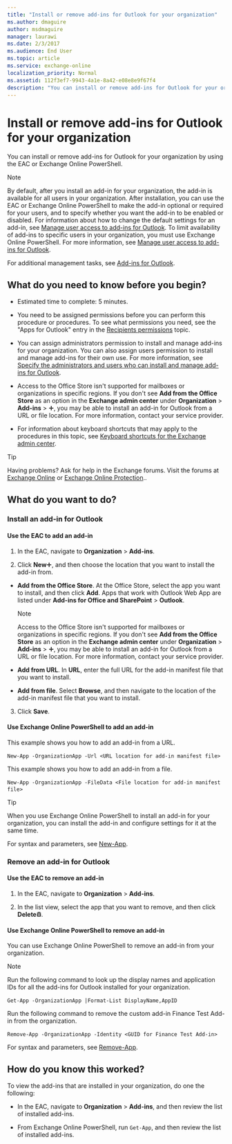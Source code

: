 ```yaml
---
title: "Install or remove add-ins for Outlook for your organization"
ms.author: dmaguire
author: msdmaguire
manager: laurawi
ms.date: 2/3/2017
ms.audience: End User
ms.topic: article
ms.service: exchange-online
localization_priority: Normal
ms.assetid: 112f3ef7-9943-4a1e-8a42-e08e8e9f67f4
description: "You can install or remove add-ins for Outlook for your organization by using the EAC or Exchange Online PowerShell."
---
```


# Install or remove add-ins for Outlook for your organization

You can install or remove add-ins for Outlook for your organization by using the EAC or Exchange Online PowerShell. 
  
> [!NOTE]
> By default, after you install an add-in for your organization, the add-in is available for all users in your organization. After installation, you can use the EAC or Exchange Online PowerShell to make the add-in optional or required for your users, and to specify whether you want the add-in to be enabled or disabled. For information about how to change the default settings for an add-in, see [Manage user access to add-ins for Outlook](manage-user-access-to-add-ins.md). To limit availability of add-ins to specific users in your organization, you must use Exchange Online PowerShell. For more information, see [Manage user access to add-ins for Outlook](manage-user-access-to-add-ins.md). 
  
For additional management tasks, see [Add-ins for Outlook](add-ins-for-outlook.md).
  
## What do you need to know before you begin?

- Estimated time to complete: 5 minutes.
    
- You need to be assigned permissions before you can perform this procedure or procedures. To see what permissions you need, see the "Apps for Outlook" entry in the [Recipients permissions](https://technet.microsoft.com/library/5b690bcb-c6df-4511-90e1-08ca91f43b37.aspx) topic. 
    
- You can assign administrators permission to install and manage add-ins for your organization. You can also assign users permission to install and manage add-ins for their own use. For more information, see [Specify the administrators and users who can install and manage add-ins for Outlook](specify-who-can-install-and-manage-add-ins.md). 
    
- Access to the Office Store isn't supported for mailboxes or organizations in specific regions. If you don't see **Add from the Office Store** as an option in the **Exchange admin center** under **Organization** \> **Add-ins** \> ![Add Icon](../../media/ITPro_EAC_AddIcon.gif), you may be able to install an add-in for Outlook from a URL or file location. For more information, contact your service provider.
    
- For information about keyboard shortcuts that may apply to the procedures in this topic, see [Keyboard shortcuts for the Exchange admin center](../../accessibility/keyboard-shortcuts-in-admin-center.md).
    
> [!TIP]
> Having problems? Ask for help in the Exchange forums. Visit the forums at [Exchange Online](https://go.microsoft.com/fwlink/p/?linkId=267542) or [Exchange Online Protection](https://go.microsoft.com/fwlink/p/?linkId=285351).. 
  
## What do you want to do?

### Install an add-in for Outlook

#### Use the EAC to add an add-in
<a name="BKMK_EAC"> </a>

1. In the EAC, navigate to **Organization** \> **Add-ins**.
    
2. Click **New**![Add Icon](../../media/ITPro_EAC_AddIcon.gif), and then choose the location that you want to install the add-in from.
    
  - **Add from the Office Store**. At the Office Store, select the app you want to install, and then click **Add**. Apps that work with Outlook Web App are listed under **Add-ins for Office and SharePoint** \> **Outlook**.
    
    > [!NOTE]
    > Access to the Office Store isn't supported for mailboxes or organizations in specific regions. If you don't see **Add from the Office Store** as an option in the **Exchange admin center** under **Organization** \> **Add-ins** \> ![Add Icon](../../media/ITPro_EAC_AddIcon.gif), you may be able to install an add-in for Outlook from a URL or file location. For more information, contact your service provider. 
  
  - **Add from URL**. In **URL**, enter the full URL for the add-in manifest file that you want to install.
    
  - **Add from file**. Select **Browse**, and then navigate to the location of the add-in manifest file that you want to install.
    
3. Click **Save**.
    
#### Use Exchange Online PowerShell to add an add-in
<a name="BKMK_Shell"> </a>

This example shows you how to add an add-in from a URL.
  
```
New-App -OrganizationApp -Url <URL location for add-in manifest file>
```

This example shows you how to add an add-in from a file.
  
```
New-App -OrganizationApp -FileData <File location for add-in manifest file>
```

> [!TIP]
> When you use Exchange Online PowerShell to install an add-in for your organization, you can install the add-in and configure settings for it at the same time. 
  
For syntax and parameters, see [New-App](https://technet.microsoft.com/library/f05951d8-1e49-42b6-a341-66eb67b2870f.aspx).
  
### Remove an add-in for Outlook

#### Use the EAC to remove an add-in

1. In the EAC, navigate to **Organization** \> **Add-ins**.
    
2. In the list view, select the app that you want to remove, and then click **Delete**![Delete icon](../../media/ITPro_EAC_DeleteIcon.gif). 
    
#### Use Exchange Online PowerShell to remove an add-in

You can use Exchange Online PowerShell to remove an add-in from your organization.
  
> [!NOTE]
> Run the following command to look up the display names and application IDs for all the add-ins for Outlook installed for your organization. 
  
```
Get-App -OrganizationApp |Format-List DisplayName,AppID
```

Run the following command to remove the custom add-in Finance Test Add-in from the organization.
  
```
Remove-App -OrganizationApp -Identity <GUID for Finance Test Add-in>
```

For syntax and parameters, see [Remove-App](https://technet.microsoft.com/library/cfd1245f-dcd2-48c1-b753-a7ebedd2803f.aspx). 
  
## How do you know this worked?

To view the add-ins that are installed in your organization, do one the following:
  
- In the EAC, navigate to **Organization** \> **Add-ins**, and then review the list of installed add-ins.
    
- From Exchange Online PowerShell, run `Get-App`, and then review the list of installed add-ins.
    

